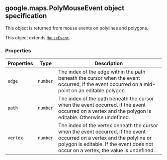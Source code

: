 <h2 id="PolyMouseEvent">
google.maps.PolyMouseEvent
object specification
</h2><p>This object is returned from mouse events on polylines and polygons.</p><p>This object extends
<code><a href="https://github.com/amenadiel/google-maps-documentation/blob/master/docs/google.maps.MouseEvent.md">MouseEvent</a></code>.
</p><h3>Properties</h3><table summary="object PolyMouseEvent - Properties" width="100%">
<thead>
<tr><th>Properties</th>
<th>Type</th>
<th>Description</th>
</tr></thead>
<tbody>
<tr>
<td><code>edge</code></td>
<td><code>number</code></td>
<td>The index of the edge within the path beneath the cursor when the event occurred, if the event occurred on a mid-point on an editable polygon.</td>
</tr>
<tr>
<td><code>path</code></td>
<td><code>number</code></td>
<td>The index of the path beneath the cursor when the event occurred, if the event occurred on a vertex and the polygon is editable. Otherwise undefined.</td>
</tr>
<tr>
<td><code>vertex</code></td>
<td><code>number</code></td>
<td>The index of the vertex beneath the cursor when the event occurred, if the event occurred on a vertex and the polyline or polygon is editable. If the event does not occur on a vertex, the value is undefined.</td>
</tr>
</tbody>
</table>